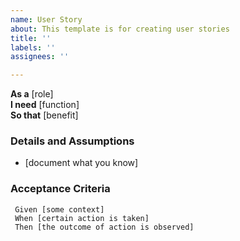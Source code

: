 ```yaml
---
name: User Story
about: This template is for creating user stories
title: ''
labels: ''
assignees: ''

---
```


**As a** [role]  
 **I need** [function]  
 **So that** [benefit]  

### Details and Assumptions
 * [document what you know]

### Acceptance Criteria  

```gherkin
 Given [some context]
 When [certain action is taken]
 Then [the outcome of action is observed]
 ```
